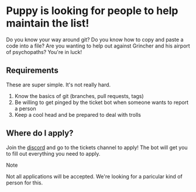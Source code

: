 # Puppy is looking for people to help maintain the list!
Do you know your way around git? Do you know how to copy and paste a code into a file? Are you wanting to help out against Grincher and his airport of psychopaths? You're in luck!
## Requirements
These are super simple. It's not really hard.
1. Know the basics of git (branches, pull requests, tags)
2. Be willing to get pinged by the ticket bot when someone wants to report a person
3. Keep a cool head and be prepared to deal with trolls
## Where do I apply?
Join the [discord](https://discord.gg/EFynk6PWkm) and go to the tickets channel to apply! The bot will get you to fill out everything you need to apply.
> [!NOTE]
> Not all applications will be accepted. We're looking for a paricular kind of person for this.

